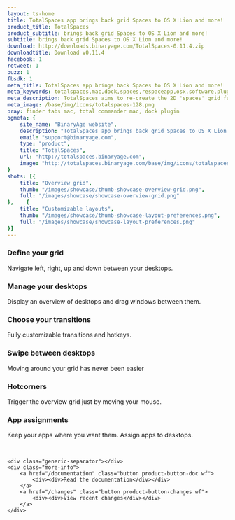 ```yaml
---
layout: ts-home
title: TotalSpaces app brings back grid Spaces to OS X Lion and more!
product_title: TotalSpaces
product_subtitle: brings back grid Spaces to OS X Lion and more!
subtitle: brings back grid Spaces to OS X Lion and more!
download: http://downloads.binaryage.com/TotalSpaces-0.11.4.zip
downloadtitle: Download v0.11.4
facebook: 1
retweet: 1
buzz: 1
fbsdk: 1
meta_title: TotalSpaces app brings back Spaces to OS X Lion and more!
meta_keywords: totalspaces,mac,dock,spaces,respaceapp,osx,software,plugin,apple,extension,utility,macosx,apps,tools,tabs,productivity,app,hacks,application,utilities,simbl,binaryage
meta_description: TotalSpaces aims to re-create the 2D 'spaces' grid functionality that was removed from OSX Lion.
meta_image: /base/img/icons/totalspaces-128.png
pray: finder tabs mac, total commander mac, dock plugin
ogmeta: {
    site_name: "BinaryAge website",
    description: "TotalSpaces app brings back grid Spaces to OS X Lion and more!",
    email: "support@binaryage.com",
    type: "product",
    title: "TotalSpaces",
    url: "http://totalspaces.binaryage.com",
    image: "http://totalspaces.binaryage.com/base/img/icons/totalspaces-256.png"
}
shots: [{
    title: "Overview grid",
    thumb: "/images/showcase/thumb-showcase-overview-grid.png",
    full: "/images/showcase/showcase-overview-grid.png"
},    {
    title: "Customizable layouts",
    thumb: "/images/showcase/thumb-showcase-layout-preferences.png",
    full: "/images/showcase/showcase-layout-preferences.png"
}]
---
```

 
<div class="main-content">
    <div class="features-separator"></div>
    <div class="highlights">
        <div class="highlight" data-showcase="2">
            <div class="highlight-icon hoverable" title="read more about the grid of desktops">
                <a href="/layout">
                    <div class="thumb-grid"></div>
                </a>
            </div>
            <div class="highlight-content wf">
                <h3>Define your grid</h3>
                <p>Navigate left, right, up and down between your desktops.</p>
            </div>
        </div>
        <div class="highlight" data-showcase="1">
            <div class="highlight-icon hoverable" title="read more about the overview">
                <a href="/overview">
                    <div class="thumb-overview"></div>
                </a>
            </div>
            <div class="highlight-content wf">
                <h3>Manage your desktops</h3>
                <p>Display an overview of desktops and drag windows between them.</p>
            </div>
        </div>
        <div class="highlight last" data-showcase="3">
            <div class="highlight-icon hoverable" title="read more about transitions">
                <a href="/transitions">
                    <div class="thumb-transitions"></div>
                </a>
            </div>
            <div class="highlight-content wf">
                <h3>Choose your transitions</h3>
                <p>Fully customizable transitions and hotkeys.</p>
            </div>
        </div>
        <div class="highlight-separator"></div>
        <div class="highlight" data-showcase="4">
            <div class="highlight-icon hoverable" title="swipe between desktops">
                <a href="/swipe">
                    <div class="thumb-swipe"></div>
                </a>
            </div>
            <div class="highlight-content wf">
                <h3>Swipe between desktops</h3>
                <p>Moving around your grid has never been easier</p>
            </div>
        </div>
        <div class="highlight" data-showcase="5">
            <div class="highlight-icon hoverable" title="read more about Hotcorners">
                <a href="/hotcorners">
                    <div class="thumb-hotcorners"></div>
                </a>
            </div>
            <div class="highlight-content wf">
                <h3>Hotcorners</h3>
                <p>Trigger the overview grid just by moving your mouse.</p>
            </div>
        </div>
        <div class="highlight last">
            <div class="highlight-icon hoverable" title="read more about app assignments">
              <a href="/apps">
                <div class="thumb-app-assignments"></div>
              </a>
            </div>
            <div class="highlight-content wf">
                <h3>App assignments</h3>
                <p>Keep your apps where you want them. Assign apps to desktops.</p>
            </div>
        </div>
        <br class="clear"/>
    </div>

    <div class="generic-separator"></div>
    <div class="more-info">
        <a href="/documentation" class="button product-button-doc wf">
            <div><div>Read the documentation</div></div>
        </a>
        <a href="/changes" class="button product-button-changes wf">
            <div><div>View recent changes</div></div>
        </a>
    </div>
</div>